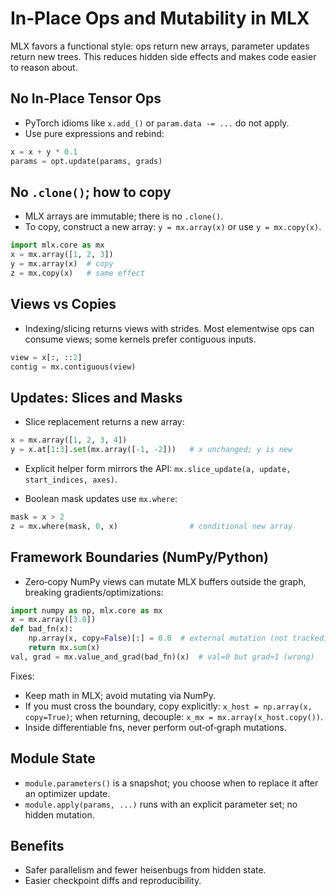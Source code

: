 # In‑Place Ops and Mutability in MLX

MLX favors a functional style: ops return new arrays, parameter updates return new trees. This reduces hidden side effects and makes code easier to reason about.

## No In‑Place Tensor Ops

- PyTorch idioms like `x.add_()` or `param.data -= ...` do not apply.
- Use pure expressions and rebind:

```python
x = x + y * 0.1
params = opt.update(params, grads)
```

## No `.clone()`; how to copy

- MLX arrays are immutable; there is no `.clone()`.
- To copy, construct a new array: `y = mx.array(x)` or use `y = mx.copy(x)`.

```python
import mlx.core as mx
x = mx.array([1, 2, 3])
y = mx.array(x)  # copy
z = mx.copy(x)   # same effect
```

## Views vs Copies

- Indexing/slicing returns views with strides. Most elementwise ops can consume views; some kernels prefer contiguous inputs.

```python
view = x[:, ::2]
contig = mx.contiguous(view)
```

## Updates: Slices and Masks

- Slice replacement returns a new array:

```python
x = mx.array([1, 2, 3, 4])
y = x.at[1:3].set(mx.array([-1, -2]))   # x unchanged; y is new
```

- Explicit helper form mirrors the API: `mx.slice_update(a, update, start_indices, axes)`.

- Boolean mask updates use `mx.where`:

```python
mask = x > 2
z = mx.where(mask, 0, x)                # conditional new array
```

## Framework Boundaries (NumPy/Python)

- Zero‑copy NumPy views can mutate MLX buffers outside the graph, breaking gradients/optimizations:

```python
import numpy as np, mlx.core as mx
x = mx.array([3.0])
def bad_fn(x):
    np.array(x, copy=False)[:] = 0.0  # external mutation (not tracked)
    return mx.sum(x)
val, grad = mx.value_and_grad(bad_fn)(x)  # val=0 but grad≈1 (wrong)
```

Fixes:
- Keep math in MLX; avoid mutating via NumPy.
- If you must cross the boundary, copy explicitly: `x_host = np.array(x, copy=True)`; when returning, decouple: `x_mx = mx.array(x_host.copy())`.
- Inside differentiable fns, never perform out‑of‑graph mutations.

## Module State

- `module.parameters()` is a snapshot; you choose when to replace it after an optimizer update.
- `module.apply(params, ...)` runs with an explicit parameter set; no hidden mutation.

## Benefits

- Safer parallelism and fewer heisenbugs from hidden state.
- Easier checkpoint diffs and reproducibility.
